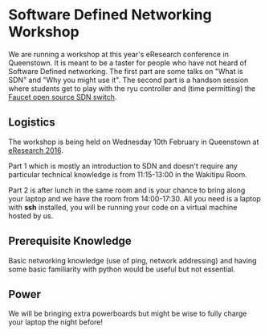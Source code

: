# Software Defined Networking Workshop

We are running a workshop at this year's eResearch conference in Queenstown. It is meant to be a taster for people who have not heard of Software Defined networking. The first part are some talks on "What is SDN" and "Why you might use it". The second part is a handson session where students get to play with the ryu controller and (time permitting) the [Faucet open source SDN switch](https://github.com/REANNZ/faucet).

## Logistics

The workshop is being held on Wednesday 10th February in Queenstown at [eResearch 2016](http://eresearch2016.org.nz/). 

Part 1 which is mostly an introduction to SDN and doesn't require any particular technical knowledge is from 11:15-13:00 in the Wakitipu Room.

Part 2 is after lunch in the same room and is your chance to bring along your laptop and we have the room from 14:00-17:30. All you need is a laptop with **ssh** installed, you will be running your code on a virtual machine hosted by us.

## Prerequisite Knowledge

Basic networking knowledge (use of ping, network addressing) and having some basic familiarity with python would be useful but not essential.

## Power

We will be bringing extra powerboards but might be wise to fully charge your laptop the night before!

